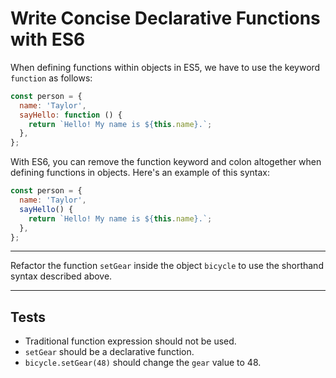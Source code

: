 # Write Concise Declarative Functions with ES6

When defining functions within objects in ES5, we have to use the keyword `function` as follows:

```js
const person = {
  name: 'Taylor',
  sayHello: function () {
    return `Hello! My name is ${this.name}.`;
  },
};
```

With ES6, you can remove the function keyword and colon altogether when defining functions in objects. Here's an example of this syntax:

```js
const person = {
  name: 'Taylor',
  sayHello() {
    return `Hello! My name is ${this.name}.`;
  },
};
```

---

Refactor the function `setGear` inside the object `bicycle` to use the shorthand syntax described above.

---

## Tests

- Traditional function expression should not be used.
- `setGear` should be a declarative function.
- `bicycle.setGear(48)` should change the `gear` value to 48.
